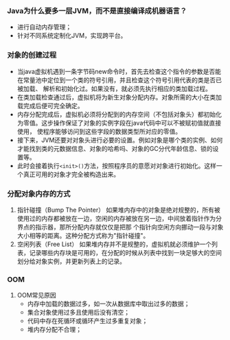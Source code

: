 ### Java为什么要多一层JVM，而不是直接编译成机器语言？
- 进行自动内存管理；
- 针对不同系统定制化JVM，实现跨平台。

### 对象的创建过程
- 当java虚拟机遇到一条字节码new命令时，首先去检查这个指令的参数是否能在常量池中定位到一个类的符号引用，并且检查这个符号引用代表的类是否已被加载、
解析和初始化过。如果没有，就必须先执行相应的类加载过程。
- 在类加载检查通过后，虚拟机将为新生对象分配内存。对象所需的大小在类加载完成后便可完全确定。
- 内存分配完成后，虚拟机必须将分配到的内存空间（不包括对象头）都初始化为零值。这步操作保证了对象的实例字段在java代码中可以不被赋初值就直接使用，
使程序能够访问到这些字段的数据类型所对应的零值。
- 接下来，JVM还要对对象头进行必要的设置。例如对象是哪个类的实例、如何才能找到类的元数据信息、对象的哈希吗、对象的GC分代年龄信息、锁的设置等。
- 此时会接着执行`<init>()`方法，按照程序员的意愿对对象进行初始化。这样一个真正可用的对象才完全被构造出来。

### 分配对象内存的方式
1. 指针碰撞（Bump The Pointer）
如果堆内存中的对象是绝对规整的，所有被使用过的内存都被放在一边，空闲的内存被放在另一边，中间放着指针作为分界点的指示器，那所分配内存就仅仅是把那
个指针向空闲方向挪动一段与对象大小相等的距离。这种分配方式称为"指针碰撞"。
2. 空闲列表（Free List）
如果堆内存并不是规整的，虚拟机就必须维护一个列表，记录哪些内存块是可用的，在分配的时候从列表中找到一块足够大的空间划分给对象实例，并更新列表上的记录。

### OOM
1. OOM常见原因
    - 内存中加载的数据过多，如一次从数据库中取出过多的数据；
    - 集合对象使用过多且使用后没有清空；
    - 代码中存在死循环或循环产生过多重复对象；
    - 堆内存分配不合理；